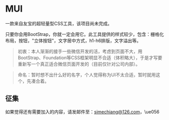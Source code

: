 # MUI
一款来自友宝的超轻量型CSS工具，该项目尚未完成。

只要你会用BootStrap，你就一定会用它。此工具提供的样式较少，包含：栅格化布局，按钮，"立体按钮"，文字居中方式，h1-h6排版，文字溢出等。

> 初衷：本人渐渐的接手一些微信开发的活，考虑到页面不大，用BootStrap、Foundation等CSS框架明显不合适（体积略大），于是才写要重新写一个真正适合微信页面开发的（目前仅针对公司内部）。

> 命名：暂时想不出什么好的名字，个人觉得称为UI不太合适，暂时就用这个，先凑合着。

## 征集

如果觉得还有需要加入的内容，请发邮件至：[simechiang@126.com](mailto:simechiang@126.com)，\ue056



